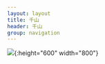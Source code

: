 ```yaml
---
layout: layout
title: 千山
header: 千山
group: navigation
---  
```


![](https://img-blog.csdnimg.cn/20191221203110149.png){:height="600" width="800"}